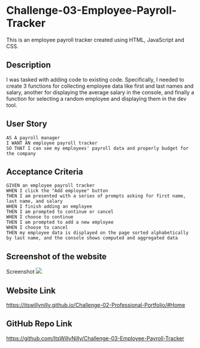 # Challenge-03-Employee-Payroll-Tracker
This is an employee payroll tracker created using HTML, JavaScript and CSS.

## Description
I was tasked with adding code to existing code. Specifically, I needed to create 3 functions for collecting employee data like first and last names and salary, another for displaying the average salary in the console, and finally a function for selecting a random employee and displaying them in the dev tool.

## User Story

```
AS A payroll manager
I WANT AN employee payroll tracker
SO THAT I can see my employees' payroll data and properly budget for the company
```

## Acceptance Criteria

```
GIVEN an employee payroll tracker
WHEN I click the "Add employee" button
THEN I am presented with a series of prompts asking for first name, last name, and salary
WHEN I finish adding an employee
THEN I am prompted to continue or cancel
WHEN I choose to continue
THEN I am prompted to add a new employee
WHEN I choose to cancel
THEN my employee data is displayed on the page sorted alphabetically by last name, and the console shows computed and aggregated data
```

## Screenshot of the website
Screenshot <img src="assets/images/Screenshot 2024-04-24 at 5.49.42 PM.png">

## Website Link
https://itswillynilly.github.io/Challenge-02-Professional-Portfolio/#Home

## GitHub Repo Link
https://github.com/ItsWillyNilly/Challenge-03-Employee-Payroll-Tracker
